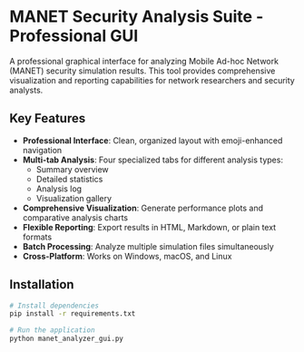 # MANET Security Analysis Suite - Professional GUI

A professional graphical interface for analyzing Mobile Ad-hoc Network (MANET) security simulation results. This tool provides comprehensive visualization and reporting capabilities for network researchers and security analysts.

## Key Features

- **Professional Interface**: Clean, organized layout with emoji-enhanced navigation
- **Multi-tab Analysis**: Four specialized tabs for different analysis types:
  - Summary overview
  - Detailed statistics
  - Analysis log
  - Visualization gallery
- **Comprehensive Visualization**: Generate performance plots and comparative analysis charts
- **Flexible Reporting**: Export results in HTML, Markdown, or plain text formats
- **Batch Processing**: Analyze multiple simulation files simultaneously
- **Cross-Platform**: Works on Windows, macOS, and Linux

## Installation

```bash
# Install dependencies
pip install -r requirements.txt

# Run the application
python manet_analyzer_gui.py